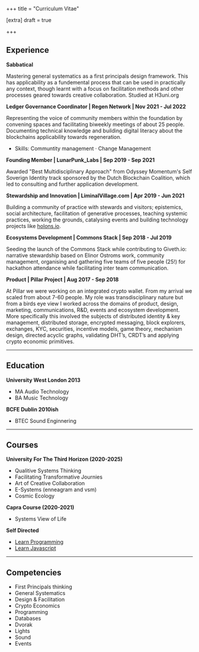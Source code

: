 +++
title = "Curriculum Vitae"

[extra]
draft = true

+++
## Experience

**Sabbatical**

Mastering general systematics as a first principals design framework. This has applicability as a fundemental process that can be used in practically any context, though learnt with a focus on facilitation methods and other processes geared towards creative collaboration. Studied at H3uni.org

**Ledger Governance Coordinator | Regen Network | Nov 2021 - Jul 2022**

Representing the voice of community members within the foundation by convening spaces and facilitating biweekly meetings of about 25 people. Documenting technical knowledge and building digital literacy about the blockchains applicability towards regeneration. 
- Skills: Communtity management · Change Management

**Founding Member | LunarPunk_Labs | Sep 2019 - Sep 2021** 

Awarded "Best Multidisciplinary Approach" from Odyssey Momentum's Self Soverign Identity track sponsored by the Dutch Blockchain Coalition, which led to consulting and further application development.

**Stewardship and Innovation | LiminalVillage.com | Apr 2019 - Jun 2021**

Building a community of practice with stewards and visitors; epistemics, social architecture, facilitation of generative processes, teaching systemic practices, working the grounds, catalysing events and building technology projects like [holons.io](https://www.holons.io/).

**Ecosystems Development | Commons Stack | Sep 2018 - Jul 2019**

Seeding the launch of the Commons Stack while contributing to Giveth.io: narrative stewardship based on Elinor Ostroms work, community management, organising and gathering five teams of five people (25!) for hackathon attendance while facilitating inter team communication.

**Product | Pillar Project | Aug 2017 - Sep 2018**

At Pillar we were working on an integrated crypto wallet. From my arrival we scaled from about 7-60 people. My role was transdisciplinary nature but from a birds eye view I worked across the domains of product, design, marketing, communications, R&D, events and ecosystem development. More specifically this involved the subjects of distributed identity & key management, distributed storage, encrypted messaging, block explorers, exchanges, KYC, securities, incentive models, game theory, mechanism design, directed acyclic graphs, validating DHT’s, CRDT’s and applying crypto economic primitives.

---

## Education
**University West London 2013**
- MA Audio Technology
- BA Music Technology

**BCFE Dublin 2010ish**
- BTEC Sound Enginnering

---

## Courses
**University For The Third Horizon (2020-2025)**
- Qualitive Systems Thinking
- Facilitating Transformative Journies
- Art of Creative Collaboration
- E-Systems (enneagram and vsm)
- Cosmic Ecology

**Capra Course (2020-2021)**
- Systems View of Life 

**Self Directed**
- [Learn Programming](https://learnprogramming.online/)
- [Learn Javascript](https://learnjavascript.online/)

---

## Competencies
- First Principals thinking
- General Systematics
- Design & Facilitation
- Crypto Economics
- Programming
- Databases
- Dvorak
- Lights
- Sound
- Events

